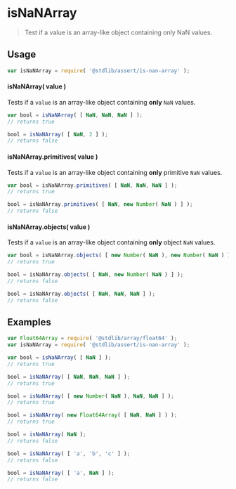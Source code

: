 # isNaNArray

> Test if a value is an array-like object containing only NaN values.

<section class="usage">

## Usage

```javascript
var isNaNArray = require( '@stdlib/assert/is-nan-array' );
```

#### isNaNArray( value )

Tests if a `value` is an array-like object containing **only** `NaN` values.

```javascript
var bool = isNaNArray( [ NaN, NaN, NaN ] );
// returns true

bool = isNaNArray( [ NaN, 2 ] );
// returns false
```

#### isNaNArray.primitives( value )

Tests if a `value` is an array-like object containing **only** primitive `NaN` values.

<!-- eslint-disable no-new-wrappers -->

```javascript
var bool = isNaNArray.primitives( [ NaN, NaN, NaN ] );
// returns true

bool = isNaNArray.primitives( [ NaN, new Number( NaN ) ] );
// returns false
```

#### isNaNArray.objects( value )

Tests if a `value` is an array-like object containing **only** object `NaN` values.

<!-- eslint-disable no-new-wrappers -->

```javascript
var bool = isNaNArray.objects( [ new Number( NaN ), new Number( NaN ) ] );
// returns true

bool = isNaNArray.objects( [ NaN, new Number( NaN ) ] );
// returns false

bool = isNaNArray.objects( [ NaN, NaN, NaN ] );
// returns false
```

</section>

<!-- /.usage -->

<section class="examples">

## Examples

<!-- eslint-disable no-new-wrappers -->

```javascript
var Float64Array = require( '@stdlib/array/float64' );
var isNaNArray = require( '@stdlib/assert/is-nan-array' );

var bool = isNaNArray( [ NaN ] );
// returns true

bool = isNaNArray( [ NaN, NaN, NaN ] );
// returns true

bool = isNaNArray( [ new Number( NaN ), NaN, NaN ] );
// returns true

bool = isNaNArray( new Float64Array( [ NaN, NaN ] ) );
// returns true

bool = isNaNArray( NaN );
// returns false

bool = isNaNArray( [ 'a', 'b', 'c' ] );
// returns false

bool = isNaNArray( [ 'a', NaN ] );
// returns false
```

</section>

<!-- /.examples -->

<section class="links">

</section>

<!-- /.links -->
